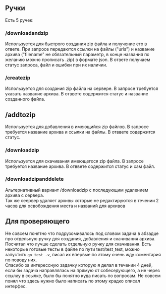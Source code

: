 ## Ручки  
Есть 5 ручек:  
### /downloadandzip
Используется для быстрого создания zip файла и получение его в ответе.
При запросе передаются ссылки на файлы ("urls") и название архива ("filename" не обязательный параметр, в конце названия по желанию можно прописать .zip) в формате json. 
В ответе получаем статус запроса, файл и ошибки при их наличии.
### /createzip
Используется для создания zip файла на сервере. В запросе требуется указать название архива.
В отввете содержится статус и название созданного файла.
## /addtozip  
Используется для добавления в имеющийся zip файлов. В запросе требуется название архива и ссылки на файлы.
В отввете содержится статус.
### /downloadzip  
Используется для скачивания имеющегося zip файла. В запросе требуется название архива.
В отввете содержится статус и сам файл.
### /downloadzipanddelete
Альтернативный вариант /downloadzip с последующим удалением архива с сервера.  
Так же сеервер удаляет архивы которые не редактируются в течении 2 часов для освобождения места и названий для архивов

## Для проверяющего
Не совсем понятно что подрузомивалось под словом задача в абзадце про отдельную ручку для создания, добавления и скачивания архива.
Посчитал что лучше сделать отдельную ручку для скачивания.
Есть некоторые готовые тесты в файле по пути test/test_test, можно запустить `go test -v`, писал их впервые по этому очень жду коментария по поводу них.  
Спасибо за интерессную задачку которую я делал в течении 4 дней, если бы задача направлялась на прямую от собеседующего, а не через ссылку в ссылке, было бы понятно куда писать по вопросам.
Не совсем понял что здесь нужно было написать по этому крадко описал интерфес.
